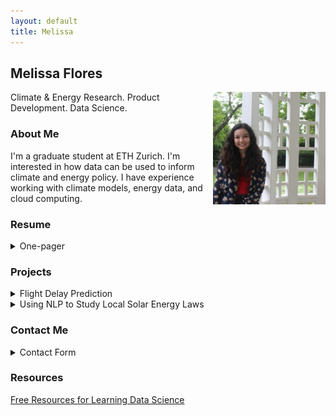 ```yaml
---
layout: default
title: Melissa
---
```


## Melissa Flores

<a href="http://linkedin.com/in/melissafloresdata">
    <img src="pdfs/linkedin_icon.jpg" alt="Visit my LinkedIn page" width="180" height="180" align="right" class="inline"/></a>
    
Climate & Energy Research. Product Development. Data Science.


### About Me
I'm a graduate student at ETH Zurich. I'm interested in how data can be used to inform climate and energy policy. I have experience working with climate models, energy data, and cloud computing.

### Resume
<details>
<summary> One-pager </summary>
<img src="pdfs/MF Resume.png" alt="Melissa Flores's one-page resume" width="800" height="1035" class="inline"/>
  </details>
  
### Projects
<details>
<summary> Flight Delay Prediction </summary>
    <p>As a fellow at the Data Science 4 All / Women Program, I primarily worked to predict flight delays using neural networks. I'm working on improving the prediction and will share my results here.
    <a href="https://github.com/drewrya/DS4A---Team-16/blob/main/ds4a%20-%20Fall%202021%20-%20Team%2016%20Final%20Report.docx"> See our team's report here. </a> </p>
  </details>
  
<details>
<summary> Using NLP to Study Local Solar Energy Laws </summary>
    <p>As a graduate student, I collected labeled data and used this to develop a keyword approach to identify laws that encourage and discourage solar energy adoption. <a href="https://drive.google.com/file/d/1VeLTsGpYlRdvVk8WOwddsJMYXTvCHHmy/view?usp=sharing"> Read my thesis here. </a> </p>
  </details>
  
  
### Contact Me
<details>
<summary> Contact Form </summary>
    <iframe src="https://docs.google.com/forms/d/e/1FAIpQLSf1j35ZGA5lWuwvC71o-zztvhs9w7_NQuiW639oNsROPqrYZA/viewform?embedded=true" width="640" height="707" frameborder="0" marginheight="0" marginwidth="0">Loading…</iframe>
      </details>

### Resources
[Free Resources for Learning Data Science](./_pages/resources.md)
